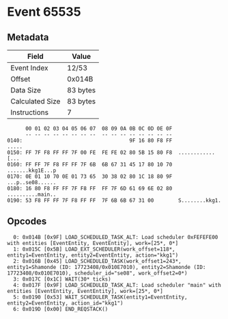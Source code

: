 # Event 65535

## Metadata

| Field           | Value    |
|-----------------|----------|
| Event Index     | 12/53    |
| Offset          | 0x014B   |
| Data Size       | 83 bytes |
| Calculated Size | 83 bytes |
| Instructions    | 7        |

```
      00 01 02 03 04 05 06 07  08 09 0A 0B 0C 0D 0E 0F
      -- -- -- -- -- -- -- --  -- -- -- -- -- -- -- --
0140:                                   9F 16 80 F8 FF             .....
0150: FF 7F F8 FF FF 7F 00 FE  FE FE 02 80 5B 15 80 F8  ............[...
0160: FF FF 7F F8 FF FF 7F 6B  6B 67 31 45 17 80 10 70  .......kkg1E...p
0170: 0E 01 10 70 0E 01 73 65  30 38 02 80 1C 18 80 9F  ...p..se08......
0180: 16 80 F8 FF FF 7F F8 FF  FF 7F 6D 61 69 6E 02 80  ..........main..
0190: 53 F8 FF FF 7F F8 FF FF  7F 6B 6B 67 31 00        S........kkg1.  
```

## Opcodes

```
  0: 0x014B [0x9F] LOAD_SCHEDULED_TASK_ALT: Load scheduler 0xFEFEFE00 with entities [EventEntity, EventEntity], work=[25*, 0*]
  1: 0x015C [0x5B] LOAD_EXT_SCHEDULER(work_offset=118*, entity1=EventEntity, entity2=EventEntity, action="kkg1")
  2: 0x016B [0x45] LOAD_SCHEDULED_TASK(work_offset1=243*, entity1=Shamonde (ID: 17723408/0x010E7010), entity2=Shamonde (ID: 17723408/0x010E7010), scheduler_id="se08", work_offset2=0*)
  3: 0x017C [0x1C] WAIT(30* ticks)
  4: 0x017F [0x9F] LOAD_SCHEDULED_TASK_ALT: Load scheduler "main" with entities [EventEntity, EventEntity], work=[25*, 0*]
  5: 0x0190 [0x53] WAIT_SCHEDULER_TASK(entity1=EventEntity, entity2=EventEntity, action_id="kkg1")
  6: 0x019D [0x00] END_REQSTACK()
```
